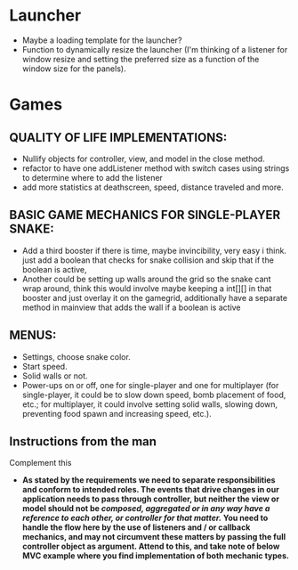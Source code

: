 # Launcher
- Maybe a loading template for the launcher?
- Function to dynamically resize the launcher (I'm thinking of a listener for window resize and setting the preferred size as a function of the window size for the panels).

# Games

## QUALITY OF LIFE IMPLEMENTATIONS:
- Nullify objects for controller, view, and model in the close method.
- refactor to have one addListener method with switch cases using strings to determine where to add the listener
- add more statistics at deathscreen, speed, distance traveled and more.

## BASIC GAME MECHANICS FOR SINGLE-PLAYER SNAKE:
- Add a third booster if there is time, maybe invincibility, very easy i think. just add a boolean that checks for snake collision and skip that if the boolean is active,
- Another could be setting up walls around the grid so the snake cant wrap around, think this would involve maybe keeping a int[][] in that booster and just overlay it on the gamegrid, additionally have a separate method in mainview that adds the wall if a boolean is active

## MENUS:
- Settings, choose snake color.
- Start speed.
- Solid walls or not.
- Power-ups on or off, one for single-player and one for multiplayer (for single-player, it could be to slow down speed, bomb placement of food, etc.; for multiplayer, it could involve setting solid walls, slowing down, preventing food spawn and increasing speed, etc.).

## Instructions from the man
Complement this

- **As stated by the requirements we need to separate responsibilities and conform to intended roles. The events that drive changes in our application needs to pass through controller, but neither the view or model should not be *composed, aggregated or in any way have a reference to each other, or controller for that matter.* You need to handle the flow here by the use of listeners and / or callback mechanics, and may not circumvent these matters by passing the full controller object as argument. Attend to this, and take note of below MVC example where you find implementation of both mechanic types.**